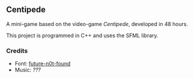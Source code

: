 ## Centipede

A mini-game based on the video-game _Centipede_, developed in 48 hours.

This project is programmed in C++ and uses the SFML library.

### Credits

* Font: [future-n0t-found](http://www.dafont.com/future-n0t-found.font)
* Music: _???_

